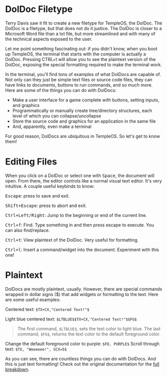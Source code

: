 # DolDoc Filetype
Terry Davis saw it fit to create a new filetype for TempleOS, the DolDoc. The DolDoc is a filetype, but that does not do it justice. The DolDoc is closer to a Microsoft Word file than a txt file, but more streamlined and with many of the technical aspects exposed to the user. 

Let me point something fascinating out: if you didn't know, when you boot up TempleOS, the terminal that starts with the computer is actually a DolDoc. Pressing CTRL+t will allow you to see the plaintext version of the DolDoc, exposing the special formatting required to make the terminal work.

In the terminal, you'll find tons of examples of what DolDocs are capable of. Not only can they just be simple text files or source code files, they can have links to documents, buttons to run commands, and so much more. Here are some of the things you can do with DolDocs:

- Make a user interface for a game complete with buttons, setting inputs, and graphics
- Programmatically or manually create tree/directory structures, each level of which you can collapse/uncollapse
- Store the source code and graphics for an application in the same file
- And, apparently, even make a terminal

For good reason, DolDocs are ubiquitous in TempleOS. So let's get to know them!

# Editing Files
When you click on a DolDoc or select one with <kbd>Space</kbd>, the document will open. From there, the editor controls like a normal visual text editor. It's very intuitive. A couple useful keybinds to know:

<kbd>Escape</kbd>: press to save and exit.   

<kbd>Shift+Escape</kbd>: press to abort and exit.   

<kbd>Ctrl+Left/Right</kbd>: Jump to the beginning or end of the current line.

<kbd>Ctrl+f</kbd>: Find. Type something in and then press escape to execute. You can also find/replace.

<kbd>Ctrl+t</kbd>: View plaintext of the DolDoc. Very useful for formatting.

<kbd>Ctrl+l</kbd>: Insert a command/widget into the document. Experiment with this one!

# Plaintext
DolDocs are mostly plaintext, usually. However, there are special commands wrapped in dollar signs ($) that add widgets or formatting to the text. Here are some useful examples:

Centered text: `$TX+CX,"Centered Text!"$`

Light blue centered text: `$LTBLUE$$TX+CX,"Centered Text!"$$FG$`

> The first command, `$LTBLUE$`, sets the text color to light blue. The last command, `$FG$`, returns the text color to the default foreground color.

Change the default foreground color to purple: `$FD, PURPLE$`
Scroll through text: `$TX, "Weeeeee!", SCX=5$`

As you can see, there are countless things you can do with DolDocs. And this is just text formatting! Check out the original documentation for the [full breakdown](https://web.archive.org/web/20170305001433/http://www.templeos.org/Wb/Doc/DolDocOverview.html#l1).

